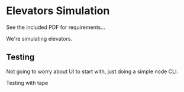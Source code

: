 # Elevators Simulation

See the included PDF for requirements...

We're simulating elevators.

## Testing

Not going to worry about UI to start with, just doing a simple node CLI.

Testing with tape